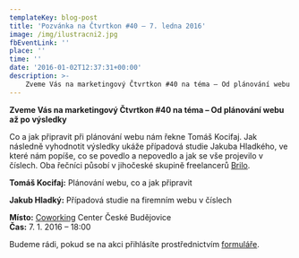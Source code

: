 ```yaml
---
templateKey: blog-post
title: 'Pozvánka na Čtvrtkon #40 – 7. ledna 2016'
image: /img/ilustracni2.jpg
fbEventLink: ''
place: ''
time: ''
date: '2016-01-02T12:37:31+00:00'
description: >-
    Zveme Vás na marketingový Čtvrtkon #40 na téma – Od plánování webu až po výsledky
---
```

**Zveme Vás na marketingový Čtvrtkon #40 na téma – Od plánování webu až po výsledky**

Co a jak připravit při plánování webu nám řekne Tomáš Kocifaj. Jak následně vyhodnotit výsledky ukáže případová studie Jakuba Hladkého, ve které nám popíše, co se povedlo a nepovedlo a jak se vše projevilo v číslech. Oba řečníci působí v jihočeské skupině freelancerů [Brilo](http://www.brilo.cz/).

**Tomáš Kocifaj:** Plánování webu, co a jak připravit

**Jakub Hladký:** Případová studie na firemním webu v číslech

**Místo:** [Coworking](http://www.coworkingcb.cz/ "http://www.coworkingcb.cz/") Center České Budějovice  
**Čas:** 7. 1. 2016 – 18:00

Budeme rádi, pokud se na akci přihlásíte prostřednictvím [formuláře](https://docs.google.com/forms/d/1d70aa7KxzzLgU7SqFnwu8Aqsmtu52K2IFsGKyRJlLCc/viewform?pref=2&pli=1&edit_requested=true).